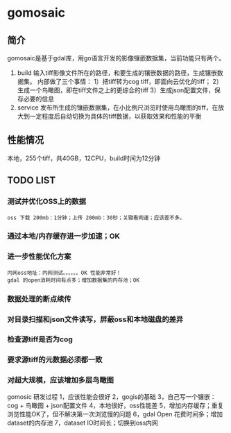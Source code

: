 # gomosaic

## 简介
gomosaic是基于gdal库，用go语言开发的影像镶嵌数据集，当前功能只有两个。
1. build 输入tiff影像文件所在的路径，和要生成的镶嵌数据的路径，生成镶嵌数据集。
内部做了三个事情：
1）把tiff转为cog tiff，即面向云优化的tiff；
2）生成一个鸟瞰图，即在tiff文件之上的更综合的tiff
3）生成json配置文件，保存必要的信息
2. service 发布所生成的镶嵌数据集，在小比例尺浏览时使用鸟瞰图的tiff，在放大到一定程度后自动切换为具体的tiff数据，以获取效果和性能的平衡

## 性能情况
本地，255个tiff，共40GB，12CPU，build时间为12分钟

## TODO LIST
### 测试并优化OSS上的数据
    oss 下载 200mb：1分钟；上传 200mb：30秒；关键看网速；应该差不多。
### 通过本地/内存缓存进一步加速；OK
### 进一步性能优化方案
    内网oss地址：内网测试。。。。。。OK 性能非常好！
    gdal 的open消耗时间有点多；增加数据集的内存池；OK    

### 数据处理的断点续传
### 对目录扫描和json文件读写，屏蔽oss和本地磁盘的差异
### 检查源tiff是否为cog
### 要求源tiff的元数据必须都一致
### 对超大规模，应该增加多层鸟瞰图

gomosic 研发过程
1，应该性能会很好
2，gogis的基础
3，自己写一个镶嵌：cog + 鸟瞰图 + json配置文件
4，本地很好，oss性能差
5，增加内存缓存；重复浏览性能OK了，但不解决第一次浏览慢的问题
6，gdal Open 花费时间多；增加 dataset的内存池
7，dataset IO时间长；切换到oss内网

